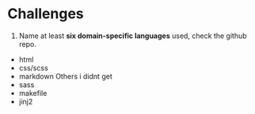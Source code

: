 # Challenges
1. Name at least **six domain-specific languages** used, check the github repo.
- html
- css/scss
- markdown
Others i didnt get
- sass
- makefile
- jinj2